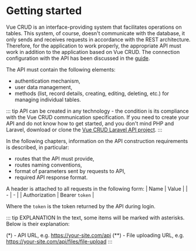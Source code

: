 # Getting started

Vue CRUD is an interface-providing system that facilitates operations on tables. This system, of course, doesn't communicate with the database, it only sends and receives requests in accordance with the REST architecture. Therefore, for the application to work properly, the appropriate API must work in addition to the application based on Vue CRUD. The connection configuration with the API has been discussed in the <a href="/guide/essentials/configuration.html#api-configuration" target="_blank">guide</a>.

The API must contain the following elements:
- authentication mechanism,
- user data management,
- methods (list, record details, creating, editing, deleting, etc.) for managing individual tables.

::: tip
API can be created in any technology - the condition is its compliance with the Vue CRUD communication specification. If you need to create your API and do not know how to get started, and you don't mind PHP and Laravel, download or clone the <a href="https://github.com/szczepanmasny/vue-crud-laravel-api" target="_blank">Vue CRUD Laravel API project</a>.
:::

In the following chapters, information on the API construction requirements is described, in particular:
- routes that the API must provide,
- routes naming conventions,
- format of parameters sent by requests to API,
- required API response format.

A header is attached to all requests in the following form:
| Name | Value |
| - | - |
| Authorization | Bearer `token` |

Where the `token` is the token returned by the API during login.

::: tip EXPLANATION
In the text, some items will be marked with asterisks. Below is their explanation:

(*)  - API URL, e.g. https://your-site.com/api
(**) - File uploading URL, e.g. https://your-site.com/api/files/file-upload
:::

